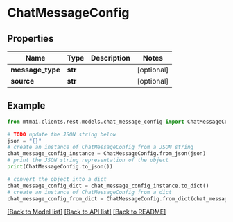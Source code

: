 # ChatMessageConfig


## Properties

Name | Type | Description | Notes
------------ | ------------- | ------------- | -------------
**message_type** | **str** |  | [optional] 
**source** | **str** |  | [optional] 

## Example

```python
from mtmai.clients.rest.models.chat_message_config import ChatMessageConfig

# TODO update the JSON string below
json = "{}"
# create an instance of ChatMessageConfig from a JSON string
chat_message_config_instance = ChatMessageConfig.from_json(json)
# print the JSON string representation of the object
print(ChatMessageConfig.to_json())

# convert the object into a dict
chat_message_config_dict = chat_message_config_instance.to_dict()
# create an instance of ChatMessageConfig from a dict
chat_message_config_from_dict = ChatMessageConfig.from_dict(chat_message_config_dict)
```
[[Back to Model list]](../README.md#documentation-for-models) [[Back to API list]](../README.md#documentation-for-api-endpoints) [[Back to README]](../README.md)


